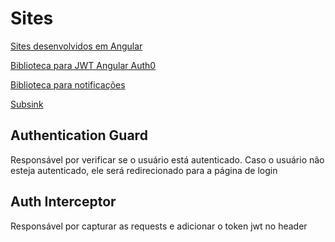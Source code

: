 # Sites

[Sites desenvolvidos em Angular](http://www.madewithangular.com)

[Biblioteca para JWT Angular Auth0](https://www.npmjs.com/package/@auth0/angular-jwt)

[Biblioteca para notificações](https://www.npmjs.com/package/angular-notifier)

[Subsink](https://www.npmjs.com/package/subsink)

## Authentication Guard

Responsável por verificar se o usuário está autenticado. Caso o usuário não esteja autenticado, ele será redirecionado para a página de login

## Auth Interceptor

Responsável por capturar as requests e adicionar o token jwt no header
